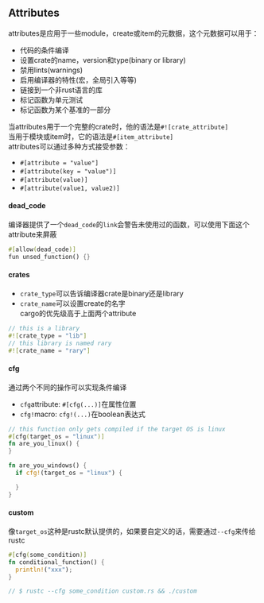 ## Attributes
attributes是应用于一些module，create或item的元数据，这个元数据可以用于：  
- 代码的条件编译  
- 设置crate的name，version和type(binary or library)  
- 禁用lints(warnings)  
- 启用编译器的特性(宏，全局引入等等)  
- 链接到一个非rust语言的库  
- 标记函数为单元测试  
- 标记函数为某个基准的一部分  

当attributes用于一个完整的crate时，他的语法是`#![crate_attribute]`  
当用于模块或item时，它的语法是`#[item_attribute]`  
attributes可以通过多种方式接受参数：  
- `#[attribute = "value"]`  
- `#[attribute(key = "value")]`
- `#[attribute(value)]`      
- `#[attribute(value1, value2)]`    

#### dead_code  
编译器提供了一个`dead_code`的`link`会警告未使用过的函数，可以使用下面这个attribute来屏蔽  
```rust
#[allow(dead_code)]
fun unsed_function() {}
```

#### crates
- `crate_type`可以告诉编译器crate是binary还是library  
- `crate_name`可以设置create的名字  
cargo的优先级高于上面两个attribute  
```rust
// this is a library
#![crate_type = "lib"]
// this library is named rary
#![crate_name = "rary"]
```
#### cfg
通过两个不同的操作可以实现条件编译  
- `cfg`attribute: `#[cfg(...)]`在属性位置  
- `cfg!`macro: `cfg!(...)`在boolean表达式  
```rust
// this function only gets compiled if the target OS is linux
#[cfg(target_os = "linux")]
fn are_you_linux() {
}

fn are_you_windows() {
  if cfg!(target_os = "linux") {

  }
}
```
#### custom
像`target_os`这种是rustc默认提供的，如果要自定义的话，需要通过`--cfg`来传给rustc  
```rust
#[cfg(some_condition)]
fn conditional_function() {
  println!("xxx");
}

// $ rustc --cfg some_condition custom.rs && ./custom
```
